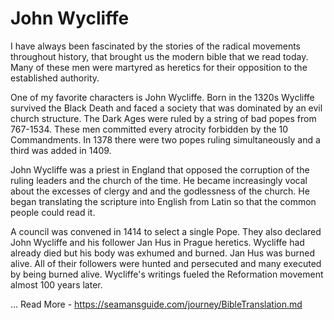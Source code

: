 # John Wycliffe

I have always been fascinated by the stories of the radical movements throughout
history, that brought us the modern bible that we read today.  Many of these men
were
martyred as heretics for their opposition to the established authority.  

One of my favorite characters is John Wycliffe.  Born in the 1320s Wycliffe
survived the Black Death and faced a society that was dominated by an evil
church structure. The Dark Ages were ruled by a string of bad popes from
767-1534.  These men committed every atrocity forbidden by the 10 Commandments. 
In 1378 there were two popes ruling simultaneously and a third was added in
1409.

John Wycliffe was a priest in England that opposed the corruption of the ruling
leaders and the church of the time.  He became increasingly vocal about the
excesses of clergy and and the godlessness of the church.  He began translating
the scripture into English from Latin so that the common people could read it.

A council was convened in 1414 to select a single Pope.  They also declared John
Wycliffe and his follower Jan Hus in Prague heretics. Wycliffe had already died
but his body was exhumed and burned. Jan Hus was burned alive. All of their
followers were hunted and persecuted and many executed by being burned alive. 
Wycliffe's writings fueled the Reformation movement almost 100 years later.

 ...
Read More - https://seamansguide.com/journey/BibleTranslation.md
